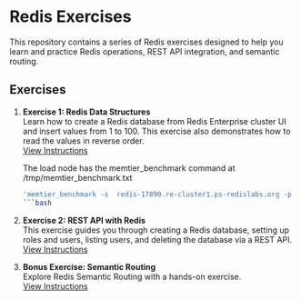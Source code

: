 # Redis Exercises

This repository contains a series of Redis exercises designed to help you learn and practice Redis operations, REST API integration, and semantic routing.

## Exercises

1. **Exercise 1: Redis Data Structures**  
   Learn how to create a Redis database from Redis Enterprise cluster UI and insert values from 1 to 100. This exercise also demonstrates how to read the values in reverse order.  
   [View Instructions](https://github.com/mohflow/redis/blob/main/exercise-1-redis-ds/README.md)

   The load node has the memtier_benchmark command at /tmp/memtier_benchmark.txt
   ```bash
   'memtier_benchmark -s  redis-17890.re-cluster1.ps-redislabs.org -p 17890 --threads=4 --clients=50 --requests 10000 --data-size 128 --ratio=1:0'
   ```bash
3. **Exercise 2: REST API with Redis**  
   This exercise guides you through creating a Redis database, setting up roles and users, listing users, and deleting the database via a REST API.  
   [View Instructions](https://github.com/mohflow/redis/tree/main/exercise-2-rest-api/README.md)

4. **Bonus Exercise: Semantic Routing**  
   Explore Redis Semantic Routing with a hands-on exercise.  
   [View Instructions](https://github.com/mohflow/redis/blob/main/semantic-routing-bonus-exercise/README.md)
